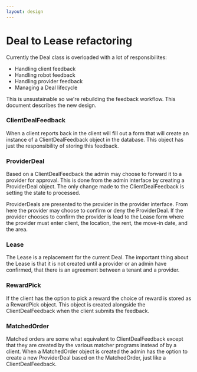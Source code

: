 ```yaml
---
layout: design
---
```

Deal to Lease refactoring
=========================

Currently the Deal class is overloaded with a lot of responsibilites:

* Handling client feedback
* Handling robot feedback
* Handling provider feedback
* Managing a Deal lifecycle

This is unsustainable so we're rebuilding the feedback workflow. This document describes the new design.

### ClientDealFeedback

When a client reports back in the client will fill out a form that will create
an instance of a ClientDealFeedback object in the database. This object has
just the responsibility of storing this feedback.

### ProviderDeal

Based on a ClientDealFeedback the admin may choose to forward it to a provider
for approval. This is done from the admin interface by creating a ProviderDeal
object. The only change made to the ClientDealFeedback is setting the state to
processed.

ProviderDeals are presented to the provider in the provider interface. From
here the provider may choose to confirm or deny the ProviderDeal. If the
provider chooses to confirm the provider is lead to the Lease form where the
provider must enter client, the location, the rent, the move-in date, and the
area.

### Lease

The Lease is a replacement for the current Deal. The important thing about the
Lease is that it is not created until a provider or an admin have confirmed,
that there is an agreement between a tenant and a provider.

### RewardPick

If the client has the option to pick a reward the choice of reward is stored
as a RewardPick object. This object is created alongside the
ClientDealFeedback when the client submits the feedback.

### MatchedOrder

Matched orders are some what equivalent to ClientDealFeedback except that they
are created by the various matcher programs instead of by a client. When a
MatchedOrder object is created the admin has the option to create a new
ProviderDeal based on the MatchedOrder, just like a ClientDealFeedback.